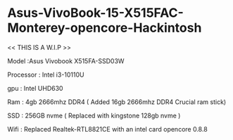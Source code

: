 # Asus-VivoBook-15-X515FAC-Monterey-opencore-Hackintosh

<< THIS IS A W.I.P >>

Model :Asus Vivobook X515FA-SSD03W

Processor : Intel i3-10110U

gpu : Intel UHD630

Ram : 4gb 2666mhz DDR4 ( Added 16gb 2666mhz DDR4 Crucial ram stick)

SSD : 256GB nvme ( Replaced with kingstone 128gb nvme )

Wifi : Replaced Realtek-RTL8821CE with an intel card
opencore 0.8.8
